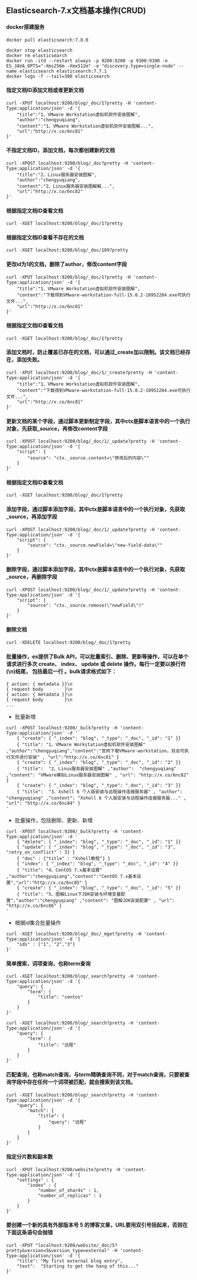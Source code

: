 ## Elasticsearch-7.x文档基本操作(CRUD)

#### docker搭建服务
```
docker pull elasticsearch:7.8.0

docker stop elasticsearch
docker rm elasticsearch
docker run -itd --restart always -p 9200:9200 -p 9300:9300 -e ES_JAVA_OPTS="-Xms256m -Xmx512m" -e "discovery.type=single-node" --name elasticsearch elasticsearch:7.7.1
docker logs -f --tail=300 elasticsearch
```

#### 指定文档ID添加文档或者更新文档
```
curl -XPUT localhost:9200/blog/_doc/1?pretty -H 'content-Type:application/json' -d '{
    "title":"1、VMware Workstation虚拟机软件安装图解",
    "author":"chengyuqiang",
    "content":"1、VMware Workstation虚拟机软件安装图解...",
    "url":"http://x.co/6nc81"
}'
```

#### 不指定文档ID，添加文档，每次都创建新的文档
```
curl -XPOST localhost:9200/blog/_doc?pretty -H 'content-Type:application/json' -d '{
    "title":"2、Linux服务器安装图解",
    "author":"chengyuqiang",
    "content":"2、Linux服务器安装图解解...",
    "url":"http://x.co/6nc82"
}'
```

#### 根据指定文档ID查看文档
```
curl -XGET localhost:9200/blog/_doc/1?pretty
```

#### 根据指定文档ID查看不存在的文档
```
curl -XGET localhost:9200/blog/_doc/189?pretty
```

#### 更改id为1的文档，删除了author，修改content字段
```
curl -XPUT localhost:9200/blog/_doc/1?pretty -H 'content-Type:application/json' -d '{
    "title":"1、VMware Workstation虚拟机软件安装图解",
    "content":"下载得到VMware-workstation-full-15.0.2-10952284.exe可执行文件...",
    "url":"http://x.co/6nc81"
}'
```

#### 根据指定文档ID查看文档
```
curl -XGET localhost:9200/blog/_doc/1?pretty
```

#### 添加文档时，防止覆盖已存在的文档，可以通过_create加以限制。该文档已经存在，添加失败。
```
curl -XPUT localhost:9200/blog/_doc/1/_create?pretty -H 'content-Type:application/json' -d '{
    "title":"1、VMware Workstation虚拟机软件安装图解",
    "content":"下载得到VMware-workstation-full-15.0.2-10952284.exe可执行文件...",
    "url":"http://x.co/6nc81"
}'
```

#### 更新文档的某个字段，通过脚本更新制定字段，其中ctx是脚本语言中的一个执行对象，先获取_source，再修改content字段
```
curl -XPOST localhost:9200/blog/_doc/1/_update?pretty -H 'content-Type:application/json' -d '{
    "script": {
        "source": "ctx._source.content=\"修改后的内容\""
    }
}'
```

#### 根据指定文档ID查看文档
```
curl -XGET localhost:9200/blog/_doc/1?pretty
```

#### 添加字段，通过脚本添加字段，其中ctx是脚本语言中的一个执行对象，先获取_source，再添加字段
```
curl -XPOST localhost:9200/blog/_doc/1/_update?pretty -H 'content-Type:application/json' -d '{
    "script": {
        "source": "ctx._source.newField=\"new-field-data\""
    }
}'
```

#### 删除字段，通过脚本添加字段，其中ctx是脚本语言中的一个执行对象，先获取_source，再删除字段
```
curl -XPOST localhost:9200/blog/_doc/1/_update?pretty -H 'content-Type:application/json' -d '{
    "script": {
        "source": "ctx._source.remove(\"newField\")"
    }
}'
```

#### 删除文档
```
curl -XDELETE localhost:9200/blog/_doc/1?pretty
```

#### 批量操作，es提供了Bulk API，可以批量索引、删除、更新等操作，可以在单个请求进行多次 create、 index、 update 或 delete 操作。每行一定要以换行符(\n)结尾， 包括最后一行 。bulk请求格式如下：
```
{ action: { metadata }}\n
{ request body        }\n
{ action: { metadata }}\n
{ request body        }\n
...
```

* 批量新增
```
curl -XPOST localhost:9200/_bulk?pretty -H 'content-Type:application/json' -d '
    { "create": { "_index": "blog", "_type": "_doc", "_id": "1" }}
    { "title": "1、VMware Workstation虚拟机软件安装图解" ,"author":"chengyuqiang","content":"官网下载VMware-workstation，双击可执行文件进行安装" , "url":"http://x.co/6nc81" }
    { "create": { "_index": "blog", "_type": "_doc", "_id": "2" }}
    { "title":  "2、Linux服务器安装图解" ,"author":  "chengyuqiang" ,"content": "VMware模拟Linux服务器安装图解" , "url": "http://x.co/6nc82" }
    { "create": { "_index": "blog", "_type": "_doc", "_id": "3" }}
    { "title":  "3、Xshell 6 个人版安装与远程操作连接服务器" , "author": "chengyuqiang" ,"content": "Xshell 6 个人版安装与远程操作连接服务器..." , "url": "http://x.co/6nc84" }
'
```

* 批量操作，包括删除、更新、新增
```
curl -XPOST localhost:9200/_bulk?pretty -H 'content-Type:application/json' -d '
    { "delete": { "_index": "blog", "_type": "_doc", "_id": "1" }}
    { "update": { "_index": "blog", "_type": "_doc", "_id": "3", "retry_on_conflict" : 3} }
    { "doc" : {"title" : "Xshell教程"} }
    { "index": { "_index": "blog", "_type": "_doc", "_id": "4" }}
    { "title": "4、CentOS 7.x基本设置" ,"author":"chengyuqiang","content":"CentOS 7.x基本设置","url":"http://x.co/6nc85" }
    { "create": { "_index": "blog", "_type": "_doc", "_id": "5" }}
    { "title": "5、图解Linux下JDK安装与环境变量配置","author":"chengyuqiang" ,"content": "图解JDK安装配置" , "url": "http://x.co/6nc86" }
'
```

* 根据id集合批量操作
```
curl -XGET localhost:9200/blog/_doc/_mget?pretty -H 'content-Type:application/json' -d '{
    "ids" : ["1", "2","3"]
}'
```

#### 简单搜索，词项查询，也称term查询
```
curl -XGET localhost:9200/blog/_search?pretty -H 'content-Type:application/json' -d '{
    "query": {
        "term": {
            "title": "centos"
        }
    }
}'
```

```
curl -XGET localhost:9200/blog/_search?pretty -H 'content-Type:application/json' -d '{
    "query": {
        "term": {
            "title": "远程"
        }
    }
}'
```

#### 匹配查询，也称match查询，与term精确查询不同，对于match查询，只要被查询字段中存在任何一个词项被匹配，就会搜索到该文档。
```
curl -XGET localhost:9200/blog/_search?pretty -H 'content-Type:application/json' -d '{
    "query": {
        "match": {
            "title": {
                "query": "远程"
            }
        }
    }
}'
```

#### 指定分片数和副本数
```
curl -XPUT localhost:9200/website?pretty -H 'content-Type:application/json' -d '{
    "settings" : {
        "index" : {
            "number_of_shards" : 1,
            "number_of_replicas" : 1
        }
    }
}'
```

#### 要创建一个新的具有外部版本号 5 的博客文章，URL要用双引号括起来，否则在下面这条语句会抛错
```
curl -XPUT "localhost:9200/website/_doc/5?pretty&version=5&version_type=external" -H 'content-Type:application/json' -d '{
    "title": "My first external blog entry",
    "text":  "Starting to get the hang of this..."
}'
```
